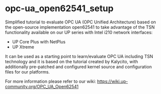 # opc-ua_open62541_setup

Simplified tutorial to evaluate OPC UA  (OPC Unified Architecture) based on the open-source implementation open62541 to take advantage of the TSN functionality available on our UP series with Intel i210 network interfaces:
- UP Core Plus with NetPlus 
- UP Xtreme 

It can be used as a starting point to learn/evaluate OPC UA including TSN technology and it is based on the tutorial created by Kalycito, with additionally pre-patched and configured kernel source and configuration files for our platforms.

For more information please refer to our wiki: https://wiki.up-community.org/OPC_UA_Open62541
